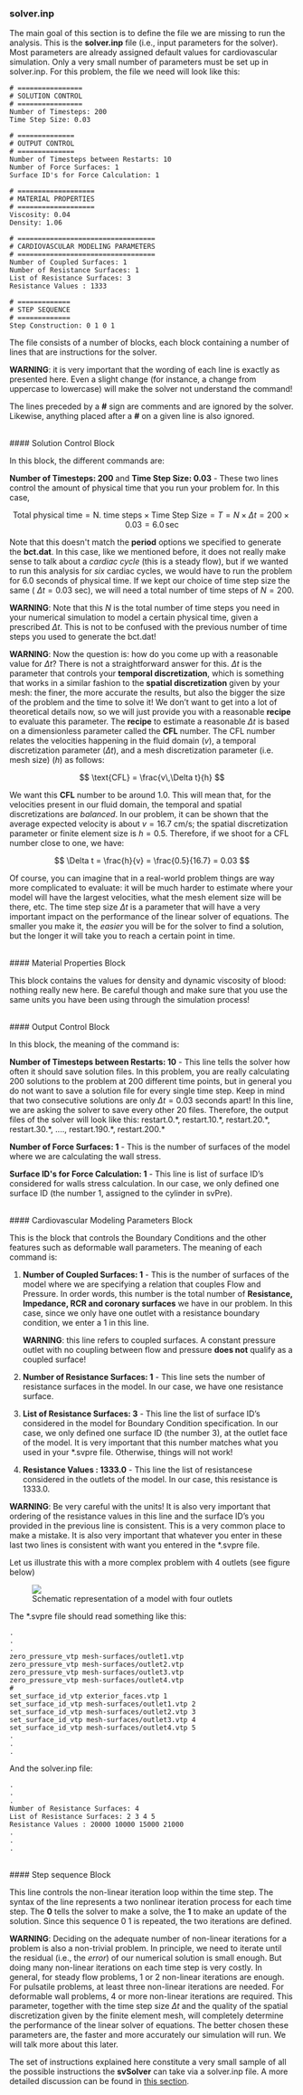 ### solver.inp

The main goal of this section is to define the file we are missing to run the analysis. This is the **solver.inp** file (i.e., input parameters for the solver). Most parameters are already assigned default values for cardiovascular simulation. Only a very small number of parameters must be set up in solver.inp. For this problem, the file we need will look like this:

~~~
# ================
# SOLUTION CONTROL
# ================
Number of Timesteps: 200
Time Step Size: 0.03

# ==============
# OUTPUT CONTROL
# ==============
Number of Timesteps between Restarts: 10
Number of Force Surfaces: 1
Surface ID's for Force Calculation: 1 

# ===================
# MATERIAL PROPERTIES
# ===================
Viscosity: 0.04
Density: 1.06

# ==================================
# CARDIOVASCULAR MODELING PARAMETERS
# ==================================
Number of Coupled Surfaces: 1 
Number of Resistance Surfaces: 1 
List of Resistance Surfaces: 3
Resistance Values : 1333

# =============
# STEP SEQUENCE
# =============
Step Construction: 0 1 0 1

~~~

The file consists of a number of blocks, each block containing a number of lines that are instructions for the solver.

**WARNING**: it is very important that the wording of each line is exactly as presented here. Even a slight change (for instance, a change from uppercase to lowercase) will make the solver not understand the command!

The lines preceded by a **#** sign are comments and are ignored by the solver. Likewise, anything placed after a **#** on a given line is also ignored.

<br>
#### Solution Control Block

In this block, the different commands are:

**Number of Timesteps: 200** and **Time Step Size: 0.03** - These two lines control the amount of physical time that you run your problem for. In this case,

$$
\text{Total physical time} = \text{N. time steps} \times \text{Time Step Size} = T = N \times \Delta t = 200 \times 0.03 = 6.0\,\text{sec}
$$

Note that this doesn't match the **period** options we specified to generate the **bct.dat**. In this case, like we mentioned before, it does not really make sense to talk about a _cardiac cycle_ (this is a steady flow), but if we wanted to run this analysis for _six_ cardiac cycles, we would have to run the problem for $6.0$ seconds of physical time. If we kept our choice of time step size the same ( $\Delta t = 0.03$ sec), we will need a total number of time steps of $N = 200$.

**WARNING**: Note that this $N$ is the total number of time steps you need in your numerical simulation to model a certain physical time, given a prescribed $\Delta t$. This is not to be confused with the previous number of time steps you used to generate the bct.dat!

**WARNING**: Now the question is: how do you come up with a reasonable value for $\Delta t$? There is not a straightforward answer for this. $\Delta t$ is the parameter that controls your **temporal discretization**, which is something that works in a similar fashion to the **spatial discretization** given by your mesh: the finer, the more accurate the results, but also the bigger the size of the problem and the time to solve it! We don’t want to get into a lot of theoretical details now, so we will just provide you with a reasonable **recipe** to evaluate this parameter. The **recipe** to estimate a reasonable $\Delta t$ is based on a dimensionless parameter called the **CFL** number. The CFL number relates the velocities happening in the fluid domain ($v$), a temporal discretization parameter ($\Delta t$), and a mesh discretization parameter (i.e. mesh size) ($h$) as follows:

$$
\text{CFL} = \frac{v\,\Delta t}{h}
$$

We want this **CFL** number to be around $1.0$. This will mean that, for the velocities present in our fluid domain, the temporal and spatial discretizations are _balanced_. In our problem, it can be shown that the average expected velocity is about $v = 16.7$ cm/s; the spatial discretization parameter or finite element size is $h = 0.5$. Therefore, if we shoot for a CFL number close to one, we have:

$$
\Delta t = \frac{h}{v} = \frac{0.5}{16.7} = 0.03
$$

Of course, you can imagine that in a real-world problem things are way more complicated to evaluate: it will be much harder to estimate where your model will have the largest velocities, what the mesh element size will be there, etc. The time step size $\Delta t$ is a parameter that will have a very important impact on the performance of the linear solver of equations. The smaller you make it, the _easier_ you will be for the solver to find a solution, but the longer it will take you to reach a certain point in time.

<br>
#### Material Properties Block

This block contains the values for density and dynamic viscosity of blood: nothing really new here. Be careful though and make sure that you use the same units you have been using through the simulation process!

<br>
#### Output Control Block

In this block, the meaning of the command is:

**Number of Timesteps between Restarts: 10** - This line tells the solver how often it should save solution files. In this problem, you are really calculating $200$ solutions to the problem at $200$ different time points, but in general you do not want to save a solution file for every single time step. Keep in mind that two consecutive solutions are only $\Delta t = 0.03$ seconds apart! In this line, we are asking the solver to save every other $20$ files. Therefore, the output files of the solver will look like this: restart.0.\*, restart.10.\*, restart.20.\*, restart.30.\*, ...., restart.190.\*, restart.200.\*

**Number of Force Surfaces: 1** - This is the number of surfaces of the model where we are calculating the wall stress.

**Surface ID's for Force Calculation: 1** - This line  is list of surface ID’s considered for walls stress calculation. In our case, we only defined one surface ID (the number 1, assigned to the cylinder in svPre).

<br>
#### Cardiovascular Modeling Parameters Block

This is the block that controls the Boundary Conditions and the other features such as deformable wall parameters. The meaning of each command is:


1. **Number of Coupled Surfaces: 1** - This is the number of surfaces of the model where we are specifying a relation that couples Flow and Pressure. In order words, this number is the total number of **Resistance, Impedance, RCR and coronary surfaces** we have in our problem. In this case, since we only have one outlet with a resistance boundary condition, we enter a 1 in this line.

  	**WARNING**: this line refers to coupled surfaces. A constant pressure outlet with no coupling between flow and pressure **does not** qualify as a coupled surface! 

2. **Number of Resistance Surfaces: 1** - This line sets the number of resistance surfaces in the model. In our case, we have one resistance surface.

3. **List of Resistance Surfaces: 3** - This line the list of surface ID’s considered in the model for Boundary Condition specification. In our case, we only defined one surface ID (the number 3), at the outlet face of the model. It is very important that this number matches what you used in your \*.svpre file. Otherwise, things will not work!

4. **Resistance Values : 1333.0** - This line the list of resistancese considered in the outlets of the model. In our case, this resistance is 1333.0. 

**WARNING**: Be very careful with the units! It is also very important that ordering of the resistance values in this line and the surface ID’s you provided in the previous line is consistent. This is a very common place to make a mistake. It is also very important that whatever you enter in these last two lines is consistent with want you entered in the \*.svpre file. 

Let us illustrate this with a more complex problem with 4 outlets (see figure below)

<figure>
  <img class="svImg svImgMd" src="archives/sv2/flowsolver/imgs/FourOutlets.png">
  <figcaption class="svCaption" >Schematic representation of a model with four outlets</figcaption>
</figure>

The *.svpre file should read something like this:

~~~
.
.
.
zero_pressure_vtp mesh-surfaces/outlet1.vtp
zero_pressure_vtp mesh-surfaces/outlet2.vtp
zero_pressure_vtp mesh-surfaces/outlet3.vtp
zero_pressure_vtp mesh-surfaces/outlet4.vtp
#
set_surface_id_vtp exterior_faces.vtp 1
set_surface_id_vtp mesh-surfaces/outlet1.vtp 2
set_surface_id_vtp mesh-surfaces/outlet2.vtp 3
set_surface_id_vtp mesh-surfaces/outlet3.vtp 4
set_surface_id_vtp mesh-surfaces/outlet4.vtp 5
.
.
.
~~~

And the solver.inp file:

~~~
.
.
.
Number of Resistance Surfaces: 4
List of Resistance Surfaces: 2 3 4 5
Resistance Values : 20000 10000 15000 21000
.
.
.
~~~

<br>
#### Step sequence Block

This line controls the non-linear iteration loop within the time step. The syntax of the line represents a two nonlinear iteration process for each time step. The **0** tells the solver to make a solve, the **1** to make an update of the solution. Since this sequence 0 1 is repeated, the two iterations are defined. 

**WARNING**: Deciding on the adequate number of non-linear iterations for a problem is also a non-trivial problem. In principle, we need to iterate until the residual (i.e., the _error_) of our numerical solution is small enough. But doing many non-linear iterations on each time step is very costly. In general, for steady flow problems, 1 or 2 non-linear iterations are enough. For pulsatile problems, at least three non-linear iterations are needed. For deformable wall problems, 4 or more non-linear iterations are required. This parameter, together with the time step size $\Delta t$ and the quality of the spatial discretization given by the finite element mesh, will completely determine the performance of the linear solver of equations. The better chosen these parameters are, the faster and more accurately our simulation will run. We will talk more about this later.

The set of instructions explained here constitute a very small sample of all the possible instructions the **svSolver** can take via a solver.inp file. A more detailed discussion can be found in [this section](#solverSec72).



